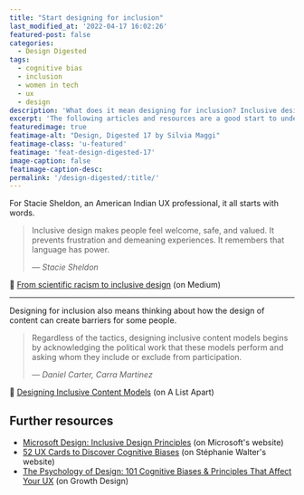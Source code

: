 ```yaml
---
title: "Start designing for inclusion"
last_modified_at: '2022-04-17 16:02:26'
featured-post: false
categories:
  - Design Digested
tags:
  - cognitive bias
  - inclusion
  - women in tech
  - ux
  - design
description: 'What does it mean designing for inclusion? Inclusive design is gaining a lot of attention lately, and rightly so. Articles and resources to start.'
excerpt: 'The following articles and resources are a good start to understand how biases influence our work and what to pay attention to when starting a new project.'
featuredimage: true
featimage-alt: "Design, Digested 17 by Silvia Maggi"
featimage-class: 'u-featured'
featimage: 'feat-design-digested-17'
image-caption: false
featimage-caption-desc: 
permalink: '/design-digested/:title/'
---
```

For Stacie Sheldon, an American Indian UX professional, it all starts with words.

> Inclusive design makes people feel welcome, safe, and valued. It prevents frustration and demeaning experiences. It remembers that language has power.
>
> <cite>— Stacie Sheldon</cite>

<p class="detached">🔗 <a href="https://uxdesign.cc/from-scientific-racism-to-inclusive-design-c8b43a4b757d" title="Read the article">From scientific racism to inclusive design</a> (on Medium)</p>

<hr>

Designing for inclusion also means thinking about how the design of content can create barriers for some people.

> Regardless of the tactics, designing inclusive content models begins by acknowledging the political work that these models perform and asking whom they include or exclude from participation.
>
> <cite>— Daniel Carter, Carra Martinez</cite>

<p class="detached">🔗 <a href="https://alistapart.com/article/designing-inclusive-content-models/" title="Read the article">Designing Inclusive Content Models</a> (on A List Apart)</p>

## Further resources

<ul class="smd-ul">
<li><a href="https://www.microsoft.com/design/inclusive/">Microsoft Design: Inclusive Design Principles</a> (on Microsoft's website)</li>
<li><a href="https://stephaniewalter.design/blog/52-ux-cards-to-discover-cognitive-biases/">52 UX Cards to Discover Cognitive Biases</a> (on St&eacute;phanie Walter's website)</li>
<li><a href="https://growth.design/psychology/">The Psychology of Design: 101 Cognitive Biases & Principles That Affect Your UX</a> (on Growth Design)</li>
</ul>
